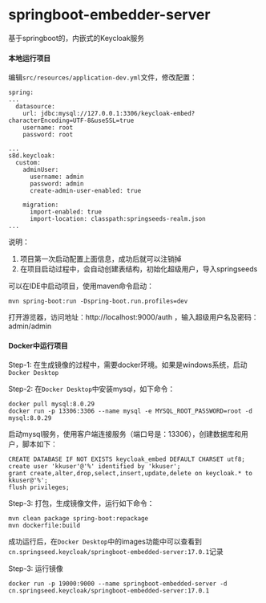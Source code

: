 # springboot-embedder-server

基于springboot的，内嵌式的Keycloak服务

#### 本地运行项目

编辑`src/resources/application-dev.yml`文件，修改配置：

```
spring:
...
  datasource:
    url: jdbc:mysql://127.0.0.1:3306/keycloak-embed?characterEncoding=UTF-8&useSSL=true
    username: root
    password: root

...
s8d.keycloak:
  custom:
    adminUser:
      username: admin
      password: admin
      create-admin-user-enabled: true

    migration:
      import-enabled: true
      import-location: classpath:springseeds-realm.json
...
```      

说明：
1. 项目第一次启动配置上面信息，成功后就可以注销掉
2. 在项目启动过程中，会自动创建表结构，初始化超级用户，导入springseeds

可以在IDE中启动项目，使用maven命令启动：

``` 
mvn spring-boot:run -Dspring-boot.run.profiles=dev
``` 

打开游览器，访问地址：http://localhost:9000/auth ，输入超级用户名及密码： admin/admin

#### Docker中运行项目

Step-1: 在生成镜像的过程中，需要docker环境。如果是windows系统，启动`Docker Desktop` 

Step-2: 在`Docker Desktop`中安装mysql，如下命令：
```
docker pull mysql:8.0.29
docker run -p 13306:3306 --name mysql -e MYSQL_ROOT_PASSWORD=root -d mysql:8.0.29
```

启动mysql服务，使用客户端连接服务（端口号是：13306），创建数据库和用户，脚本如下：
```
CREATE DATABASE IF NOT EXISTS keycloak_embed DEFAULT CHARSET utf8;
create user 'kkuser'@'%' identified by 'kkuser';
grant create,alter,drop,select,insert,update,delete on keycloak.* to kkuser@'%';
flush privileges; 
```


Step-3: 打包，生成镜像文件，运行如下命令：

```
mvn clean package spring-boot:repackage
mvn dockerfile:build
```

成功运行后，在`Docker Desktop`中的images功能中可以查看到`cn.springseed.keycloak/springboot-embedded-server:17.0.1`记录

Step-3: 运行镜像
```
docker run -p 19000:9000 --name springboot-embedded-server -d cn.springseed.keycloak/springboot-embedded-server:17.0.1
```




